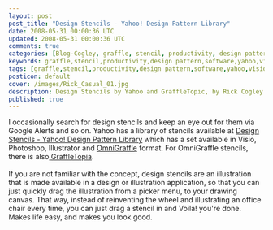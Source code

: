 ```yaml
---           
layout: post
post_title: "Design Stencils - Yahoo! Design Pattern Library"
date: 2008-05-31 00:00:36 UTC
updated: 2008-05-31 00:00:36 UTC
comments: true
categories: [Blog-Cogley, graffle, stencil, productivity, design pattern, software, yahoo, visio]
keywords: graffle,stencil,productivity,design pattern,software,yahoo,visio
tags: [graffle,stencil,productivity,design pattern,software,yahoo,visio]
posticon: default
cover: /images/Rick_Casual_01.jpg
description: Design Stencils by Yahoo and GraffleTopic, by Rick Cogley.
published: true
---
```

 
I occasionally search for design stencils and keep an eye out for them via Google Alerts and so on. Yahoo has a library of stencils available at [Design Stencils - Yahoo! Design Pattern Library](http://developer.yahoo.com/ypatterns/wireframes/) which has a set available in Visio, Photoshop, Illustrator and [OmniGraffle](http://www.omnigroup.com/applications/omnigraffle/) format. For OmniGraffle stencils, there is also<u> </u>[GraffleTopia](http://www.graffletopia.com/). <br /><br />If you are not familiar with the concept, design stencils are an illustration that is made available in a design or illustration application, so that you can just quickly drag the illustration from a picker menu, to your drawing canvas. That way, instead of reinventing the wheel and illustrating an office chair every time, you can just drag a stencil in and Voila! you're done. Makes life easy, and makes you look good.